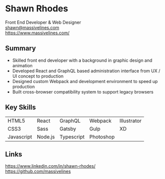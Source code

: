 # Shawn Rhodes
Front End Developer & Web Designer   
shawn@massivelines.com  
https://www.massivelines.com/   

## Summary

- Skilled front end developer with a background in graphic design and animation
- Developed React and GraphQL based administration interface from UX / UI concept to production
- Designed custom Webpack and development environment to speed up production
- Built cross-browser compatibility system to support legacy browsers

## Key Skills
|   |  |  |  |  |
| ------------- | ------------- | ------------- | ------------- | ------------- |
| HTML5         | React         | GraphQL       | Webpack       | Illustrator   |
| CSS3          | Sass          | Gatsby        | Gulp          | XD            | 
| Javascript    | Node.js       | Typescript    | Photoshop     |               | 

## Links  
https://www.linkedin.com/in/shawn-rhodes/   
https://github.com/massivelines   
